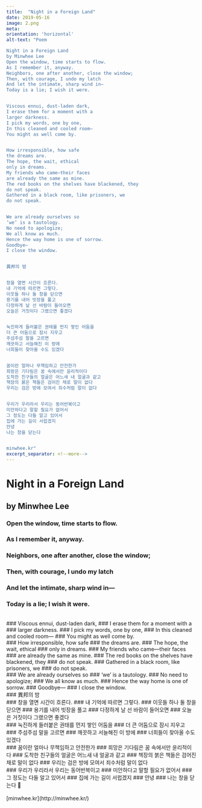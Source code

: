```yaml
---
title:  "Night in a Foreign Land"
date: 2019-05-16
image: 2.png
meta: 
orientation: 'horizontal'
alt-text: "Poem

Night in a Foreign Land
by Minwhee Lee
Open the window, time starts to flow.
As I remember it, anyway.
Neighbors, one after another, close the window;
Then, with courage, I undo my latch
And let the intimate, sharp wind in—
Today is a lie; I wish it were.


Viscous ennui, dust-laden dark,
I erase them for a moment with a
larger darkness.
I pick my words, one by one,
In this cleaned and cooled room—
You might as well come by.


How irresponsible, how safe
the dreams are.
The hope, the wait, ethical
only in dreams.
My friends who came—their faces
are already the same as mine.
The red books on the shelves have blackened, they
do not speak.
Gathered in a black room, like prisoners, we
do not speak.


We are already ourselves so
‘we’ is a tautology.
No need to apologize;
We all know as much.
Hence the way home is one of sorrow.
Goodbye—
I close the window.


異邦의 밤


창을 열면 시간이 흐른다.
내 기억에 따르면 그렇다.
이웃들 하나 둘 창을 닫으면
용기를 내어 빗장을 풀고
다정하게 날 선 바람이 들어오면
오늘은 거짓이다 그랬으면 좋겠다


눅진하게 들러붙은 권태를 먼지 쌓인 어둠을
더 큰 어둠으로 잠시 지우고
주섬주섬 말을 고르면
깨끗하고 서늘해진 이 방에
너희들이 찾아올 수도 있겠다


꿈이란 얼마나 무책임하고 안전한가
희망은 기다림은 꿈 속에서만 윤리적이다
도착한 친구들의 얼굴은 어느새 내 얼굴과 같고
책장의 붉은 책들은 검어진 채로 말이 없다
우리는 검은 방에 모여서 죄수처럼 말이 없다


우리가 우리라서 우리는 동어반복이고
미안하다고 말할 필요가 없어서
그 정도는 다들 알고 있어서
집에 가는 길이 서럽겠지
안녕
나는 창을 닫는다


minwhee.kr"
excerpt_separator: <!--more-->
---
```


# Night in a Foreign Land
## by Minwhee Lee

### Open the window, time starts to flow.
### As I remember it, anyway.
### Neighbors, one after another, close the window;
### Then, with courage, I undo my latch
### And let the intimate, sharp wind in—
### Today is a lie; I wish it were.
<br>
### Viscous ennui, dust-laden dark,
### I erase them for a moment with a
### larger darkness.
### I pick my words, one by one,
### In this cleaned and cooled room—
### You might as well come by.
<!--more-->
<br>
### How irresponsible, how safe
### the dreams are.
### The hope, the wait, ethical
### only in dreams.
### My friends who came—their faces
### are already the same as mine.
### The red books on the shelves have blackened, they
### do not speak.
### Gathered in a black room, like prisoners, we
### do not speak.
<br>
### We are already ourselves so
### ‘we’ is a tautology.
### No need to apologize;
### We all know as much.
### Hence the way home is one of sorrow.
### Goodbye—
### I close the window.
<br>
### 異邦의 밤
<br>
### 창을 열면 시간이 흐른다.
### 내 기억에 따르면 그렇다.
### 이웃들 하나 둘 창을 닫으면
### 용기를 내어 빗장을 풀고
### 다정하게 날 선 바람이 들어오면
### 오늘은 거짓이다 그랬으면 좋겠다
<br>
### 눅진하게 들러붙은 권태를 먼지 쌓인 어둠을
### 더 큰 어둠으로 잠시 지우고
### 주섬주섬 말을 고르면
### 깨끗하고 서늘해진 이 방에
### 너희들이 찾아올 수도 있겠다
<br>
### 꿈이란 얼마나 무책임하고 안전한가
### 희망은 기다림은 꿈 속에서만 윤리적이다
### 도착한 친구들의 얼굴은 어느새 내 얼굴과 같고
### 책장의 붉은 책들은 검어진 채로 말이 없다
### 우리는 검은 방에 모여서 죄수처럼 말이 없다
<br>
### 우리가 우리라서 우리는 동어반복이고
### 미안하다고 말할 필요가 없어서
### 그 정도는 다들 알고 있어서
### 집에 가는 길이 서럽겠지
### 안녕
### 나는 창을 닫는다

<br>
<br>
[minwhee.kr](http://minwhee.kr/)

